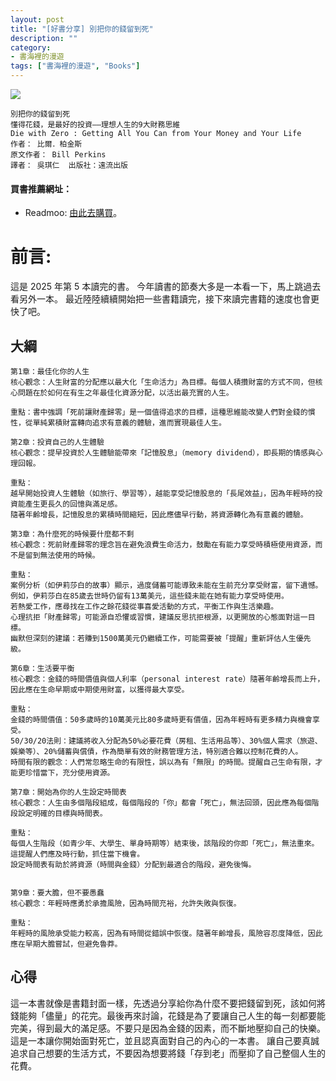 ```yaml
---
layout: post
title: "[好書分享] 別把你的錢留到死"
description: ""
category: 
- 書海裡的漫遊
tags: ["書海裡的漫遊", "Books"]
---
```


<div><a href="https://moo.im/a/fmxPSZ" title="別把你的錢留到死"><img src="https://cdn.readmoo.com/cover/io/lmjipob_210x315.jpg?v=0" /></a></div>



```
別把你的錢留到死
懂得花錢，是最好的投資——理想人生的9大財務思維
Die with Zero : Getting All You Can from Your Money and Your Life
作者： 比爾．柏金斯  
原文作者： Bill Perkins  
譯者： 吳琪仁  出版社：遠流出版 
```

#### 買書推薦網址：

- Readmoo: [由此去購買](https://moo.im/a/fmxPSZ)。

# 前言:

這是 2025 年第 5 本讀完的書。 今年讀書的節奏大多是一本看一下，馬上跳過去看另外一本。 最近陸陸續續開始把一些書籍讀完，接下來讀完書籍的速度也會更快了吧。

## 大綱

```
第1章：最佳化你的人生
核心觀念：人生財富的分配應以最大化「生命活力」為目標。每個人積攢財富的方式不同，但核心問題在於如何在有生之年最佳化資源分配，以活出最充實的人生。

重點：書中強調「死前讓財產歸零」是一個值得追求的目標，這種思維能改變人們對金錢的慣性，從單純累積財富轉向追求有意義的體驗，進而實現最佳人生。

第2章：投資自己的人生體驗
核心觀念：提早投資於人生體驗能帶來「記憶股息」（memory dividend），即長期的情感與心理回報。

重點：
越早開始投資人生體驗（如旅行、學習等），越能享受記憶股息的「長尾效益」，因為年輕時的投資能產生更長久的回憶與滿足感。
隨著年齡增長，記憶股息的累積時間縮短，因此應儘早行動，將資源轉化為有意義的體驗。

第3章：為什麼死的時候要什麼都不剩
核心觀念：死前財產歸零的理念旨在避免浪費生命活力，鼓勵在有能力享受時積極使用資源，而不是留到無法使用的時候。

重點：
案例分析（如伊莉莎白的故事）顯示，過度儲蓄可能導致未能在生前充分享受財富，留下遺憾。例如，伊莉莎白在85歲去世時仍留有13萬美元，這些錢未能在她有能力享受時使用。
若熱愛工作，應尋找在工作之餘花錢從事喜愛活動的方式，平衡工作與生活樂趣。
心理抗拒「財產歸零」可能源自恐懼或習慣，建議反思抗拒根源，以更開放的心態面對這一目標。
幽默但深刻的建議：若賺到1500萬美元仍繼續工作，可能需要被「提醒」重新評估人生優先級。

第6章：生活要平衡
核心觀念：金錢的時間價值與個人利率（personal interest rate）隨著年齡增長而上升，因此應在生命早期或中期使用財富，以獲得最大享受。

重點：
金錢的時間價值：50多歲時的10萬美元比80多歲時更有價值，因為年輕時有更多精力與機會享受。
50/30/20法則：建議將收入分配為50%必要花費（房租、生活用品等）、30%個人需求（旅遊、娛樂等）、20%儲蓄與償債，作為簡單有效的財務管理方法，特別適合難以控制花費的人。
時間有限的觀念：人們常忽略生命的有限性，誤以為有「無限」的時間。提醒自己生命有限，才能更珍惜當下，充分使用資源。

第7章：開始為你的人生設定時間表
核心觀念：人生由多個階段組成，每個階段的「你」都會「死亡」，無法回頭，因此應為每個階段設定明確的目標與時間表。

重點：
每個人生階段（如青少年、大學生、單身時期等）結束後，該階段的你即「死亡」，無法重來。這提醒人們應及時行動，抓住當下機會。
設定時間表有助於將資源（時間與金錢）分配到最適合的階段，避免後悔。


第9章：要大膽，但不要愚蠢
核心觀念：年輕時應勇於承擔風險，因為時間充裕，允許失敗與恢復。

重點：
年輕時的風險承受能力較高，因為有時間從錯誤中恢復。隨著年齡增長，風險容忍度降低，因此應在早期大膽嘗試，但避免魯莽。
```



## 心得

這一本書就像是書籍封面一樣，先透過分享給你為什麼不要把錢留到死，該如何將錢能夠「儘量」的花完。最後再來討論，花錢是為了要讓自己人生的每一刻都要能完美，得到最大的滿足感。不要只是因為金錢的因素，而不斷地壓抑自己的快樂。這是一本讓你開始面對死亡，並且認真面對自己的內心的一本書。 讓自己要真誠追求自己想要的生活方式，不要因為想要將錢「存到老」而壓抑了自己整個人生的花費。
